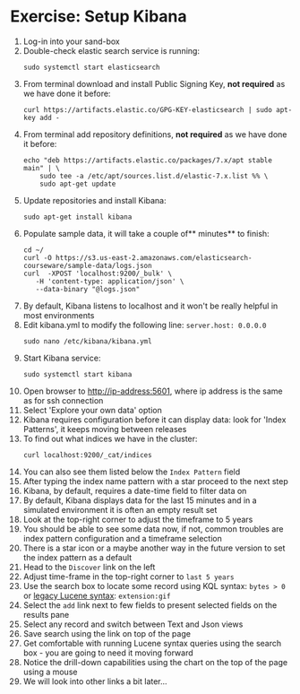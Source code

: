 # Exercise: Setup Kibana

1. Log-in into your sand-box
1. Double-check elastic search service is running:
   ```
   sudo systemctl start elasticsearch
   ```
1. From terminal download and install Public Signing Key, **not required** as we have done it before:
   ```
   curl https://artifacts.elastic.co/GPG-KEY-elasticsearch | sudo apt-key add -
   ```
1. From terminal add repository definitions, **not required** as we have done it before:
   ```
   echo "deb https://artifacts.elastic.co/packages/7.x/apt stable main" | \
       sudo tee -a /etc/apt/sources.list.d/elastic-7.x.list %% \
       sudo apt-get update
   ```
1. Update repositories and install Kibana:
   ```
   sudo apt-get install kibana
   ```
1. Populate sample data, it will take a couple of** minutes** to finish:
   ```
   cd ~/
   curl -O https://s3.us-east-2.amazonaws.com/elasticsearch-courseware/sample-data/logs.json
   curl  -XPOST 'localhost:9200/_bulk' \
      -H 'content-type: application/json' \
      --data-binary "@logs.json"
   ```
1. By default, Kibana listens to localhost and it won't be really helpful in most environments
1. Edit kibana.yml to modify the following line: `server.host: 0.0.0.0`
   ```
   sudo nano /etc/kibana/kibana.yml
   ```
1. Start Kibana service:
    ```
    sudo systemctl start kibana
    ```
1. Open browser to [http://ip-address:5601](http://ip-address:5601), where ip address is the same as for ssh connection
1. Select 'Explore your own data' option 
1. Kibana requires configuration before it can display data: look for 'Index Patterns', it keeps moving between releases
1. To find out what indices we have in the cluster:
    ```
    curl localhost:9200/_cat/indices
    ```
1. You can also see them listed below the `Index Pattern` field
1. After typing the index name pattern with a star proceed to the next step
1. Kibana, by default, requires a date-time field to filter data on
1. By default, Kibana displays data for the last 15 minutes and in a simulated environment it is often an empty result set
1. Look at the top-right corner to adjust the timeframe to 5 years
1. You should be able to see some data now, if not, common troubles are index pattern configuration and a timeframe selection
1. There is a star icon or a maybe another way in the future version to set the index pattern as a default
1. Head to the `Discover` link on the left
1. Adjust time-frame in the top-right corner to `last 5 years`
1. Use the search box to locate some record using KQL syntax: `bytes > 0` or [legacy Lucene syntax](https://www.elastic.co/guide/en/kibana/current/lucene-query.html): `extension:gif`
1. Select the `add` link next to few fields to present selected fields on the results pane
1. Select any record and switch between Text and Json views
1. Save search using the link on top of the page
1. Get comfortable with running Lucene syntax queries using the search box - you are going to need it moving forward
1. Notice the drill-down capabilities using the chart on the top of the page using a mouse
1. We will look into other links a bit later...



